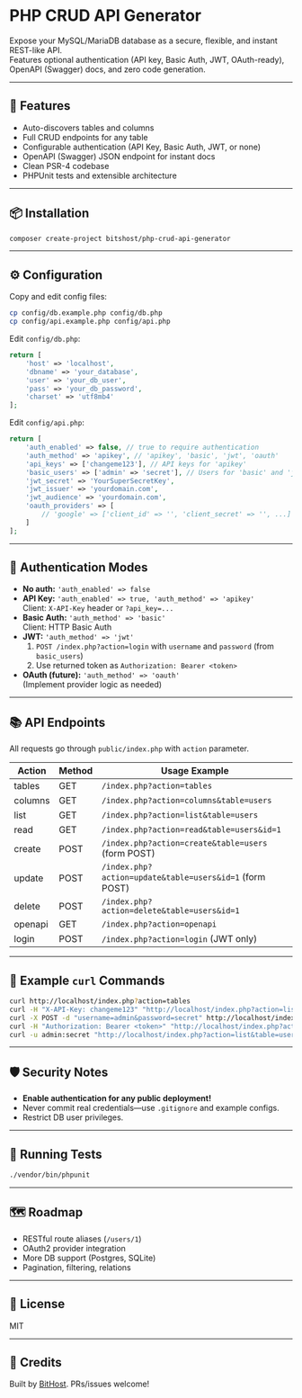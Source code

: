 # PHP CRUD API Generator

Expose your MySQL/MariaDB database as a secure, flexible, and instant REST-like API.  
Features optional authentication (API key, Basic Auth, JWT, OAuth-ready),  
OpenAPI (Swagger) docs, and zero code generation.

---

## 🚀 Features

- Auto-discovers tables and columns
- Full CRUD endpoints for any table
- Configurable authentication (API Key, Basic Auth, JWT, or none)
- OpenAPI (Swagger) JSON endpoint for instant docs
- Clean PSR-4 codebase
- PHPUnit tests and extensible architecture

---

## 📦 Installation

```bash
composer create-project bitshost/php-crud-api-generator
```

---

## ⚙️ Configuration

Copy and edit config files:

```bash
cp config/db.example.php config/db.php
cp config/api.example.php config/api.php
```

Edit `config/db.php`:

```php
return [
    'host' => 'localhost',
    'dbname' => 'your_database',
    'user' => 'your_db_user',
    'pass' => 'your_db_password',
    'charset' => 'utf8mb4'
];
```

Edit `config/api.php`:

```php
return [
    'auth_enabled' => false, // true to require authentication
    'auth_method' => 'apikey', // 'apikey', 'basic', 'jwt', 'oauth'
    'api_keys' => ['changeme123'], // API keys for 'apikey'
    'basic_users' => ['admin' => 'secret'], // Users for 'basic' and 'jwt'
    'jwt_secret' => 'YourSuperSecretKey',
    'jwt_issuer' => 'yourdomain.com',
    'jwt_audience' => 'yourdomain.com',
    'oauth_providers' => [
        // 'google' => ['client_id' => '', 'client_secret' => '', ...]
    ]
];
```

---

## 🔐 Authentication Modes

- **No auth:** `'auth_enabled' => false`
- **API Key:** `'auth_enabled' => true, 'auth_method' => 'apikey'`  
  Client: `X-API-Key` header or `?api_key=...`
- **Basic Auth:** `'auth_method' => 'basic'`  
  Client: HTTP Basic Auth
- **JWT:** `'auth_method' => 'jwt'`  
  1. `POST /index.php?action=login` with `username` and `password` (from `basic_users`)
  2. Use returned token as `Authorization: Bearer <token>`
- **OAuth (future):** `'auth_method' => 'oauth'`  
  (Implement provider logic as needed)

---

## 📚 API Endpoints

All requests go through `public/index.php` with `action` parameter.

| Action    | Method | Usage Example                                               |
|-----------|--------|------------------------------------------------------------|
| tables    | GET    | `/index.php?action=tables`                                 |
| columns   | GET    | `/index.php?action=columns&table=users`                    |
| list      | GET    | `/index.php?action=list&table=users`                       |
| read      | GET    | `/index.php?action=read&table=users&id=1`                  |
| create    | POST   | `/index.php?action=create&table=users` (form POST)         |
| update    | POST   | `/index.php?action=update&table=users&id=1` (form POST)    |
| delete    | POST   | `/index.php?action=delete&table=users&id=1`                |
| openapi   | GET    | `/index.php?action=openapi`                                |
| login     | POST   | `/index.php?action=login` (JWT only)                       |

---

## 🤖 Example `curl` Commands

```sh
curl http://localhost/index.php?action=tables
curl -H "X-API-Key: changeme123" "http://localhost/index.php?action=list&table=users"
curl -X POST -d "username=admin&password=secret" http://localhost/index.php?action=login
curl -H "Authorization: Bearer <token>" "http://localhost/index.php?action=list&table=users"
curl -u admin:secret "http://localhost/index.php?action=list&table=users"
```

---

## 🛡️ Security Notes

- **Enable authentication for any public deployment!**
- Never commit real credentials—use `.gitignore` and example configs.
- Restrict DB user privileges.

---

## 🧪 Running Tests

```bash
./vendor/bin/phpunit
```

---

## 🗺️ Roadmap

- RESTful route aliases (`/users/1`)
- OAuth2 provider integration
- More DB support (Postgres, SQLite)
- Pagination, filtering, relations

---

## 📄 License

MIT

---

## 🙌 Credits

Built by [BitHost](https://github.com/BitsHost). PRs/issues welcome!